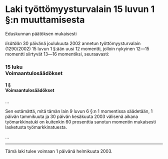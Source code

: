 # Laki työttömyysturvalain 15 luvun 1 §:n muuttamisesta

Eduskunnan päätöksen mukaisesti

_lisätään_ 30 päivänä joulukuuta 2002 annetun työttömyysturvalain (1290/2002) 15 luvun 1 §:ään uusi 12 momentti, jolloin nykyinen 12―15 momentti siirtyvät 13―16 momentiksi, seuraavasti:

### 15 luku<br>Voimaantulosäädökset

#### 1 §<br>Voimaantulosäädökset

...

Sen estämättä, mitä tämän lain 9 luvun 6 §:n 1 momentissa säädetään, 1 päivän tammikuuta ja 30 päivän kesäkuuta 2003 välisenä aikana työmarkkinatuki on kuitenkin 60 prosenttia sanotun momentin mukaisesti lasketusta työmarkkinatuesta.

...

---

Tämä laki tulee voimaan 1 päivänä helmikuuta 2003.
